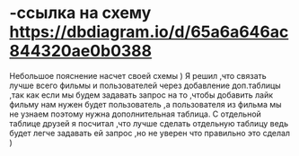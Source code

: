 # -ссылка на схему https://dbdiagram.io/d/65a6a646ac844320ae0b0388

Небольшое пояснение насчет своей схемы )
Я решил ,что связать лучше всего фильмы и пользователей через добавление доп.таблицы ,так как если мы будем задавать запрос на то ,чтобы добавить лайк фильму нам нужен будет пользователь ,а пользователя из фильма мы не узнаем поэтому нужна дополнительная таблица.
С отдельной таблице друзей я посчитал ,что лучше сделать отдельную таблицу ведь будет легче задавать ей запрос ,но не уверен что правильно это сделал )
